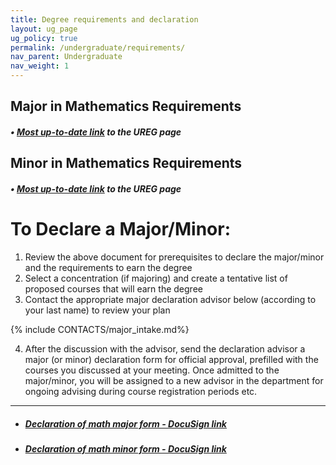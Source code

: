 ```yaml
---
title: Degree requirements and declaration
layout: ug_page
ug_policy: true
permalink: /undergraduate/requirements/
nav_parent: Undergraduate
nav_weight: 1
---
```


<!-- <h1 class="mb-3">Degree requirements</h1> -->

## Major in Mathematics Requirements

##### &bull; [Most up-to-date link](https://records.ureg.virginia.edu/preview_program.php?catoid=61&poid=10019) to the UREG page

## Minor in Mathematics Requirements

##### &bull; [Most up-to-date link](https://records.ureg.virginia.edu/preview_program.php?catoid=61&poid=10021) to the UREG page

<!-- - ##### [Major in Mathematics Requirements]({{ site.url }}/undergraduate/docs/MATH_MAJOR_2024.pdf)  -->
<!-- - ##### [Minor in Mathematics Requirements]({{ site.url }}/undergraduate/docs/MATH_MINOR_2024.pdf) -->

<h1 class="mb-3 mt-5">To Declare a Major/Minor:</h1>

1. Review the above document for prerequisites to declare the major/minor and the requirements to earn the degree
2. Select a concentration (if majoring) and create a tentative list of proposed courses that will earn the degree
3. Contact the appropriate major declaration advisor below (according to your last name) to review your plan

{% include CONTACTS/major_intake.md%}
   
<ol>
<li value="4">After the discussion with the advisor, send the declaration advisor a major (or minor) declaration form for official approval, prefilled with the courses you discussed at your meeting. Once admitted to the major/minor, you will be assigned to a new advisor in the department for ongoing advising  during course registration periods etc.
</li>
</ol>

---

- ##### [Declaration of math major form - DocuSign link](https://na2.docusign.net/Member/PowerFormSigning.aspx?PowerFormId=8ac06762-93a5-4b69-a317-096a66807599&env=na2&acct=cb8f3d97-c474-4da1-9ceb-17a5b1681cc6&v=2)
- ##### [Declaration of math minor form - DocuSign link](https://na2.docusign.net/Member/PowerFormSigning.aspx?PowerFormId=8ac06762-93a5-4b69-a317-096a66807599&env=na2&acct=cb8f3d97-c474-4da1-9ceb-17a5b1681cc6&v=2)

<!-- 
---

**Note:** If you would like to have a course count toward your major/minor, but it is not on the list of approved courses, please take the following fillable form to your advisor for approval and a signature:&nbsp;<a href="{{ site.url }}/undergraduate/docs/exception(fillable)_1.pdf">Course Exception for a Major/Minor in Mathematics</a> -->

